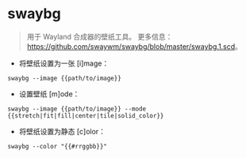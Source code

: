 # swaybg

> 用于 Wayland 合成器的壁纸工具。
> 更多信息：<https://github.com/swaywm/swaybg/blob/master/swaybg.1.scd>。

- 将壁纸设置为一张 [i]mage：

`swaybg --image {{path/to/image}}`

- 设置壁纸 [m]ode：

`swaybg --image {{path/to/image}} --mode {{stretch|fit|fill|center|tile|solid_color}}`

- 将壁纸设置为静态 [c]olor：

`swaybg --color "{{#rrggbb}}"`